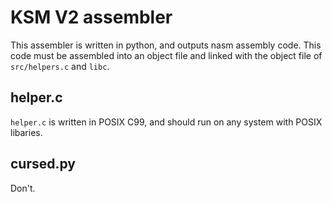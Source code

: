 # KSM V2 assembler

This assembler is written in python, and outputs nasm assembly code. This code must be assembled into an object file and linked with the object file of `src/helpers.c` and `libc`. 

## helper.c

`helper.c` is written in POSIX C99, and should run on any system with POSIX libaries.

## cursed.py

Don't.